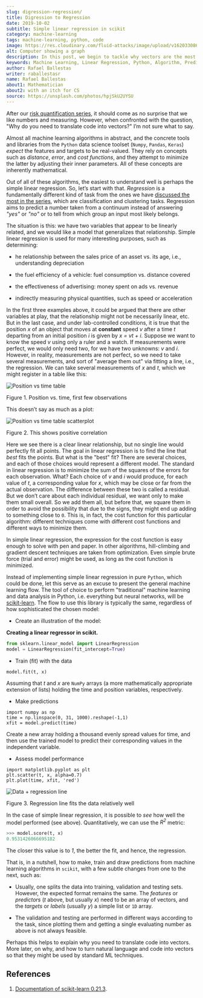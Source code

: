 ```yaml
---
slug: digression-regression/
title: Digression to Regression
date: 2019-10-02
subtitle: Simple linear regression in scikit
category: machine-learning
tags: machine-learning, python, code
image: https://res.cloudinary.com/fluid-attacks/image/upload/v1620330868/blog/digression-regression/cover_lmtulx.webp
alt: Computer showing a graph
description: In this post, we begin to tackle why vectors are the most appropriate representation for data as input to machine learning algorithms.
keywords: Machine Learning, Linear Regression, Python, Algorithm, Prediction, Regression, Ethical Hacking, Pentesting
author: Rafael Ballestas
writer: raballestasr
name: Rafael Ballestas
about1: Mathematician
about2: with an itch for CS
source: https://unsplash.com/photos/hpjSkU2UYSU
---
```


After our [risk quantification series](../tags/risk), it should come as
no surprise that we like numbers and measuring. However, when confronted
with the question, "Why do you need to translate code into vectors?" I’m
not sure what to say.

Almost all machine learning algorithms in abstract, and the concrete
tools and libraries from the `Python` data science toolset (`Numpy`,
`Pandas`, `Keras`) *expect* the features and targets to be real-valued.
They rely on concepts such as *distance*, *error*, and *cost functions*,
and they attempt to minimize the latter by adjusting their inner
parameters. All of these concepts are inherently mathematical.

Out of all of these algorithms, the easiest to understand well is
perhaps the simple linear regression. So, let’s start with that.
*Regression* is a fundamentally different kind of task from the ones we
have [discussed the most in the
series](../crash-course-machine-learning/), which are classification and
clustering tasks. Regression aims to predict a number taken from a
continuum instead of answering *"yes"* or *"no"* or to tell from which
group an input most likely belongs.

The situation is this: we have two variables that appear to be linearly
related, and we would like a model that generalizes that relationship.
Simple linear regression is used for many interesting purposes, such as
determining:

- he relationship between the sales price of an asset vs. its age,
  i.e., understanding depreciation

- the fuel efficiency of a vehicle: fuel consumption vs. distance
  covered

- the effectiveness of advertising: money spent on ads vs. revenue

- indirectly measuring physical quantities, such as speed or
  acceleration

In the first three examples above, it could be argued that there are
other variables at play, that the relationship might not be necessarily
linear, etc. But in the last case, and under lab-controlled conditions,
it is true that the position *x* of an object that moves at **constant**
speed *v* after a time *t* departing from an initial position *i* is
given by *x = vt + i*. Suppose we want to know the speed *v* using only
a ruler and a watch. If measurements were perfect, we would only need
two, for we have two unknowns: *v* and *i*. However, in reality,
measurements are not perfect, so we need to take several measurements,
and sort of "average them out" via fitting a line, i.e., the regression.
We can take several measurements of *x* and *t*, which we might register
in a table like this:

<div class="imgblock">

![Position vs time table](https://res.cloudinary.com/fluid-attacks/image/upload/v1620330867/blog/digression-regression/table_p4txwp.webp)

<div class="title">

Figure 1. Position vs. time, first few observations

</div>

</div>

This doesn’t say as much as a plot:

<div class="imgblock">

![Position vs time table scatterplot](https://res.cloudinary.com/fluid-attacks/image/upload/v1620330867/blog/digression-regression/data_gzt9zw.webp)

<div class="title">

Figure 2. This shows positive correlation

</div>

</div>

Here we see there is a clear linear relationship, but no single line
would perfectly fit all points. The goal in linear regression is to find
the line that *best* fits the points. But what is the "best" fit? There
are several choices, and each of those choices would represent a
different model. The standard in linear regression is to minimize the
sum of the squares of the errors for each observation. What? Each choice
of *v* and *i* would produce, for each value of *t*, a corresponding
value for *x*, which may be close or far from the actual observation.
The difference between these two is called a residual. But we don’t care
about each individual residual, we want only to make them small overall.
So we add them all, but before that, we square them in order to avoid
the possibility that due to the signs, they might end up adding to
something close to `0`. This is, in fact, the cost function for this
particular algorithm: different techniques come with different cost
functions and different ways to minimize them.

In simple linear regression, the expression for the cost function is
easy enough to solve with pen and paper. In other algorithms,
hill-climbing and gradient descent techniques are taken from
optimization. Even simple brute force (trial and error) might be used,
as long as the cost function is minimized.

Instead of implementing simple linear regression in pure `Python`, which
could be done, let this serve as an excuse to present the general
machine learning flow. The tool of choice to perform "traditional"
machine learning and data analysis in Python, i.e. everything but neural
networks, will be [scikit-learn](https://scikit-learn.org/). The flow to
use this library is typically the same, regardless of how sophisticated
the chosen model:

- Create an illustration of the model:

**Creating a linear regressor in scikit.**

``` python
from sklearn.linear_model import LinearRegression
model = LinearRegression(fit_intercept=True)
```

- Train (fit) with the data

<!-- end list -->

``` text
model.fit(t, x)
```

Assuming that *t* and *x* are `NumPy` arrays (a more mathematically
appropriate extension of lists) holding the time and position variables,
respectively.

- Make predictions

<!-- end list -->

``` text
import numpy as np
time = np.linspace(0, 31, 1000).reshape(-1,1)
xfit = model.predict(time)
```

Create a new array holding a thousand evenly spread values for time, and
then use the trained model to predict their corresponding values in the
independent variable.

- Assess model performance

<!-- end list -->

``` text
import matplotlib.pyplot as plt
plt.scatter(t, x, alpha=0.7)
plt.plot(time, xfit, 'red')
```

<div class="imgblock">

![Data + regression line](https://res.cloudinary.com/fluid-attacks/image/upload/v1620330867/blog/digression-regression/regression_r3aruj.webp)

<div class="title">

Figure 3. Regression line fits the data relatively well

</div>

</div>

In the case of simple linear regression, it is possible to *see* how
well the model performed (see above). Quantitatively, we can use the
*R<sup>2</sup>* metric:

``` python
>>> model.score(t, x)
0.9531426066695182
```

The closer this value is to *1*, the better the fit, and hence, the
regression.

That is, in a nutshell, how to make, train and draw predictions from
machine learning algorithms in `scikit`, with a few subtle changes from
one to the next, such as:

- Usually, one splits the data into training, validation and testing
  sets. However, the expected format remains the same. The *features*
  or *predictors* (*t* above, but usually *x*) need to be an array of
  vectors, and the *targets* or *labels* (usually *y*) a simple list
  or `1D` array.

- The validation and testing are performed in different ways according
  to the task, since plotting them and getting a single evaluating
  number as above is not always feasible.

Perhaps this helps to explain why you need to translate code into
vectors. More later, on why, and how to turn natural language and code
into vectors so that they might be used by standard ML techniques.

## References

1. [Documentation of
    scikit-learn 0.21.3](https://scikit-learn.org/stable/documentation.html).
